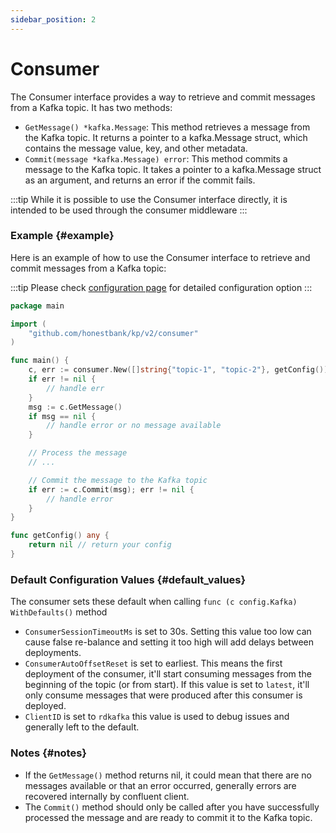 ```yaml
---
sidebar_position: 2
---
```


# Consumer
The Consumer interface provides a way to retrieve and commit messages from a Kafka topic. It has two methods:

- `GetMessage() *kafka.Message`: This method retrieves a message from the Kafka topic. It returns a pointer to a kafka.Message struct, which contains the message value, key, and other metadata.
- `Commit(message *kafka.Message) error`: This method commits a message to the Kafka topic. It takes a pointer to a kafka.Message struct as an argument, and returns an error if the commit fails.



:::tip
While it is possible to use the Consumer interface directly, it is intended to be used through the consumer middleware
:::

### Example {#example}
Here is an example of how to use the Consumer interface to retrieve and commit messages from a Kafka topic:

:::tip
Please check [configuration page](../introduction/configuration.md) for detailed configuration option
:::

```go
package main

import (
	"github.com/honestbank/kp/v2/consumer"
)

func main() {
	c, err := consumer.New([]string{"topic-1", "topic-2"}, getConfig())
	if err != nil {
		// handle err
    }
	msg := c.GetMessage()
	if msg == nil {
		// handle error or no message available
	}

	// Process the message
	// ...

	// Commit the message to the Kafka topic
	if err := c.Commit(msg); err != nil {
		// handle error
	}
}

func getConfig() any {
	return nil // return your config
}
```

### Default Configuration Values {#default_values}
The consumer sets these default when calling `func (c config.Kafka) WithDefaults()` method
- `ConsumerSessionTimeoutMs` is set to 30s. Setting this value too low can cause false re-balance and setting it too high will add delays between deployments.
- `ConsumerAutoOffsetReset` is set to earliest. This means the first deployment of the consumer, it'll start consuming messages from the beginning of the topic (or from start). If this value is set to `latest`, it'll only consume messages that were produced after this consumer is deployed.
- `ClientID` is set to `rdkafka` this value is used to debug issues and generally left to the default.

### Notes {#notes}
- If the `GetMessage()` method returns nil, it could mean that there are no messages available or that an error occurred, generally errors are recovered internally by confluent client.
- The `Commit()` method should only be called after you have successfully processed the message and are ready to commit it to the Kafka topic.
